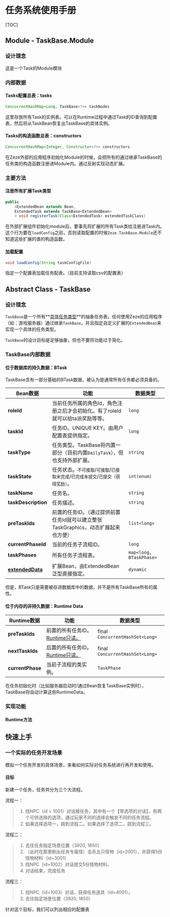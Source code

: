# 任务系统使用手册

[TOC]

## Module - TaskBase.Module

### 设计理念

这是一个Task的Module模块

### 内部数据

#### Tasks配置总表：tasks

```java
ConcurrentHashMap<Long, TaskBase<?>> taskNodes
```

这里存放所有Task的实例表。可以在Runtime过程中通过Task的ID查询到配置表，然后将从TaskBean恢复出TaskBase的具体实例。

#### Tasks的构造函数总表：constructors

```java
ConcurrentHashMap<Integer, Constructor<?>> constructors
```

在Zeze外部的应用程序初始化Module的时候，会把所有的通过继承TaskBase的任务类的构造函数注册进Module内。通过反射实现动态扩展。

### 主要方法

#### 注册所有扩展Task类型

```java
public
    <ExtendedBean extends Bean,
	ExtendedTask extends TaskBase<ExtendedBean>
	> void registerTask(Class<ExtendedTask> extendedTaskClass)
```

在外部扩展组件初始化module后，要事先将扩展的所有Task类给注册进Task内。这个行为要在`loadConfig`之前，否则读取配置的时候`Zeze.TaskBase.Module`还不知道这些扩展的类的构造函数。

#### 加载配置

```java
void loadConfig(String taskConfigFile)
```

指定一个配置表加载任务配表。（目前支持读取csv的配置表）

## Abstract Class - TaskBase<ExtendedBean extends Bean>

### 设计理念

`TaskBase`是一个所有**<u>具体任务类型</u>**的抽象任务表。任何使用Zeze的应用程序（如：游戏服务器）通过继承`TaskBase`，并且指定自定义扩展的`ExtendedBean`来实现一个具体的任务类型。

`TaskBase`的设计目标是足够抽象，但也不要将功能过于简化。

### TaskBase内部数据

#### 位于数据库的持久数据：BTask

TaskBase含有一部分基础的BTask数据，被认为是通常所有任务都必须具备的。

| Bean数据                | 功能                                                         | 数据类型                |
| ----------------------- | ------------------------------------------------------------ | ----------------------- |
| **roleId**              | 当前任务所属的角色Id，角色注册之后才会初始化。有了roleId就可以给ta派奖励等等。 | `long`                  |
| **taskId**              | 任务ID。UNIQUE KEY。由用户配置表提供指定。                   | `long`                  |
| **taskType**            | 任务类型。TaskBase将内置一部分（目前内置`DailyTask`），但也支持外部扩展。 | `string`                |
| **taskState**           | 任务状态。`不可接取`/`可接取`/`已接取未完成`/`已完成未提交`/`已提交（获得奖励）`。 | `int(enum)`             |
| **taskName**            | 任务名。                                                     | `string`                |
| **taskDescription**     | 任务描述。                                                   | `string`                |
| **preTaskIds**          | 前置的任务ID。（通过提供前置任务Id就可以建立整张TaskGraphics，动态扩展起来也方便） | `list<long>`            |
| **currentPhaseId**      | 当前的任务子流程ID。                                         | `long`                  |
| **taskPhases**          | 所有任务子流程表。                                           | `map<long, BTaskPhase>` |
| **<u>extendedData</u>** | 扩展Bean，由ExtendedBean泛型直接指定。                       | `dynamic`               |

但是，BTask只是需要被存进数据库中的数据，并不是所有TaskBase所有的属性。

#### 位于内存的非持久数据：Runtime Data

| Runtime数据      | 功能                                   | 数据类型                        |
| ---------------- | -------------------------------------- | ------------------------------- |
| **preTaskIds**   | 前置的所有任务ID。<u>Runtime只读。</u> | final `ConcurrentHashSet<Long>` |
| **nextTaskIds**  | 后置的所有任务ID。<u>Runtime只读。</u> | final `ConcurrentHashSet<Long>` |
| **currentPhase** | 当前子流程的类实例。                   | `TaskPhase`                     |

在任务初始化时（比如服务器启动时/通过Bean恢复TaskBase实例时），TaskBase将自动计算这些RuntimeData。

### 实现功能

#### Runtime方法

## 快速上手

### 一个实际的任务开发场景

模拟一个任务开发的具体场景，来看如何实际对任务系统进行再开发和使用。

#### 目标

新建一个任务，任务共分为三个大流程。

流程一：

> 1. 找NPC（id = 1001）对话接任务，其中有一个【带选项的对话】，有两个可供选择的选项，通过玩家不同的选择会触发不同的任务流程。
> 2. 如果选择选项一，跳到流程二。如果选择了选项二，跳到流程三。

流程二：

> 1. 去往任务指定场景位置（3920, 1850）
> 2. （此时在那里刷出任务专属怪）击杀五只怪物（id=2001），并获得5份怪物材料（id=3001）
> 3. 找NPC（id=1002）对话提交5份怪物材料。
> 4. 对话结束，完成任务

流程三：

> 1. 找NPC（id=1003）对话，获得任务道具（id=4001）。
> 2. 去往指定场景位置（3920, 1850）

针对这个目标，我们可以列出相应的配置表

```json

```

